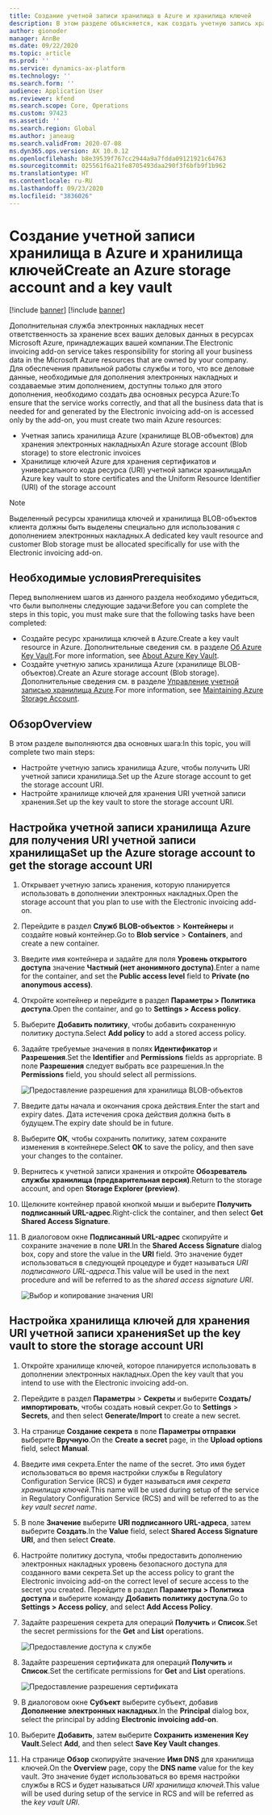 ```yaml
---
title: Создание учетной записи хранилища в Azure и хранилища ключей
description: В этом разделе объясняется, как создать учетную запись хранилища Azure и хранилище ключей.
author: gionoder
manager: AnnBe
ms.date: 09/22/2020
ms.topic: article
ms.prod: ''
ms.service: dynamics-ax-platform
ms.technology: ''
ms.search.form: ''
audience: Application User
ms.reviewer: kfend
ms.search.scope: Core, Operations
ms.custom: 97423
ms.assetid: ''
ms.search.region: Global
ms.author: janeaug
ms.search.validFrom: 2020-07-08
ms.dyn365.ops.version: AX 10.0.12
ms.openlocfilehash: b8e39539f767cc2944a9a7fdda09121921c64763
ms.sourcegitcommit: 025561f6a21fe8705493daa290f3f6bfb9f1b962
ms.translationtype: HT
ms.contentlocale: ru-RU
ms.lasthandoff: 09/23/2020
ms.locfileid: "3836026"
---
```

# <a name="create-an-azure-storage-account-and-a-key-vault"></a><span data-ttu-id="bcd68-103">Создание учетной записи хранилища в Azure и хранилища ключей</span><span class="sxs-lookup"><span data-stu-id="bcd68-103">Create an Azure storage account and a key vault</span></span>

[!include [banner](../includes/banner.md)]
[!include [banner](../includes/preview-banner.md)]


<span data-ttu-id="bcd68-104">Дополнительная служба электронных накладных несет ответственность за хранение всех ваших деловых данных в ресурсах Microsoft Azure, принадлежащих вашей компании.</span><span class="sxs-lookup"><span data-stu-id="bcd68-104">The Electronic invoicing add-on service takes responsibility for storing all your business data in the Microsoft Azure resources that are owned by your company.</span></span> <span data-ttu-id="bcd68-105">Для обеспечения правильной работы службы и того, что все деловые данные, необходимые для дополнения электронных накладных и создаваемые этим дополнением, доступны только для этого дополнения, необходимо создать два основных ресурса Azure:</span><span class="sxs-lookup"><span data-stu-id="bcd68-105">To ensure that the service works correctly, and that all the business data that is needed for and generated by the Electronic invoicing add-on is accessed only by the add-on, you must create two main Azure resources:</span></span>

- <span data-ttu-id="bcd68-106">Учетная запись хранилища Azure (хранилище BLOB-объектов) для хранения электронных накладных</span><span class="sxs-lookup"><span data-stu-id="bcd68-106">An Azure storage account (Blob storage) to store electronic invoices</span></span>
- <span data-ttu-id="bcd68-107">Хранилище ключей Azure для хранения сертификатов и универсального кода ресурса (URI) учетной записи хранилища</span><span class="sxs-lookup"><span data-stu-id="bcd68-107">An Azure key vault to store certificates and the Uniform Resource Identifier (URI) of the storage account</span></span>

> [!NOTE]
> <span data-ttu-id="bcd68-108">Выделенный ресурсы хранилища ключей и хранилища BLOB-объектов клиента должны быть выделены специально для использования с дополнением электронных накладных.</span><span class="sxs-lookup"><span data-stu-id="bcd68-108">A dedicated key vault resource and customer Blob storage must be allocated specifically for use with the Electronic invoicing add-on.</span></span>

## <a name="prerequisites"></a><span data-ttu-id="bcd68-109">Необходимые условия</span><span class="sxs-lookup"><span data-stu-id="bcd68-109">Prerequisites</span></span>

<span data-ttu-id="bcd68-110">Перед выполнением шагов из данного раздела необходимо убедиться, что были выполнены следующие задачи:</span><span class="sxs-lookup"><span data-stu-id="bcd68-110">Before you can complete the steps in this topic, you must make sure that the following tasks have been completed:</span></span>

- <span data-ttu-id="bcd68-111">Создайте ресурс хранилища ключей в Azure.</span><span class="sxs-lookup"><span data-stu-id="bcd68-111">Create a key vault resource in Azure.</span></span> <span data-ttu-id="bcd68-112">Дополнительные сведения см. в разделе [Об Azure Key Vault](https://docs.microsoft.com/azure/key-vault/general/overview).</span><span class="sxs-lookup"><span data-stu-id="bcd68-112">For more information, see [About Azure Key Vault](https://docs.microsoft.com/azure/key-vault/general/overview).</span></span>
- <span data-ttu-id="bcd68-113">Создайте учетную запись хранилища Azure (хранилище BLOB-объектов).</span><span class="sxs-lookup"><span data-stu-id="bcd68-113">Create an Azure storage account (Blob storage).</span></span> <span data-ttu-id="bcd68-114">Дополнительные сведения см. в разделе [Управление учетной записью хранилища Azure](https://docs.microsoft.com/azure/storage/blobs/).</span><span class="sxs-lookup"><span data-stu-id="bcd68-114">For more information, see [Maintaining Azure Storage Account](https://docs.microsoft.com/azure/storage/blobs/).</span></span>

## <a name="overview"></a><span data-ttu-id="bcd68-115">Обзор</span><span class="sxs-lookup"><span data-stu-id="bcd68-115">Overview</span></span>

<span data-ttu-id="bcd68-116">В этом разделе выполняются два основных шага:</span><span class="sxs-lookup"><span data-stu-id="bcd68-116">In this topic, you will complete two main steps:</span></span>

- <span data-ttu-id="bcd68-117">Настройте учетную запись хранилища Azure, чтобы получить URI учетной записи хранилища.</span><span class="sxs-lookup"><span data-stu-id="bcd68-117">Set up the Azure storage account to get the storage account URI.</span></span>
- <span data-ttu-id="bcd68-118">Настройте хранилище ключей для хранения URI учетной записи хранения.</span><span class="sxs-lookup"><span data-stu-id="bcd68-118">Set up the key vault to store the storage account URI.</span></span>

## <a name="set-up-the-azure-storage-account-to-get-the-storage-account-uri"></a><span data-ttu-id="bcd68-119">Настройка учетной записи хранилища Azure для получения URI учетной записи хранилища</span><span class="sxs-lookup"><span data-stu-id="bcd68-119">Set up the Azure storage account to get the storage account URI</span></span>

1. <span data-ttu-id="bcd68-120">Открывает учетную запись хранения, которую планируется использовать в дополнении электронных накладных.</span><span class="sxs-lookup"><span data-stu-id="bcd68-120">Open the storage account that you plan to use with the Electronic invoicing add-on.</span></span>
2. <span data-ttu-id="bcd68-121">Перейдите в раздел **Служб BLOB-объектов** \> **Контейнеры** и создайте новый контейнер.</span><span class="sxs-lookup"><span data-stu-id="bcd68-121">Go to **Blob service** \> **Containers**, and create a new container.</span></span>
3. <span data-ttu-id="bcd68-122">Введите имя контейнера и задайте для поля **Уровень открытого доступа** значение **Частный (нет анонимного доступа)**.</span><span class="sxs-lookup"><span data-stu-id="bcd68-122">Enter a name for the container, and set the **Public access level** field to **Private (no anonymous access)**.</span></span>
4. <span data-ttu-id="bcd68-123">Откройте контейнер и перейдите в раздел **Параметры \> Политика доступа**.</span><span class="sxs-lookup"><span data-stu-id="bcd68-123">Open the container, and go to **Settings \> Access policy**.</span></span>
5. <span data-ttu-id="bcd68-124">Выберите **Добавить политику**, чтобы добавить сохраненную политику доступа.</span><span class="sxs-lookup"><span data-stu-id="bcd68-124">Select **Add policy** to add a stored access policy.</span></span>
6. <span data-ttu-id="bcd68-125">Задайте требуемые значения в полях **Идентификатор** и **Разрешения**.</span><span class="sxs-lookup"><span data-stu-id="bcd68-125">Set the **Identifier** and **Permissions** fields as appropriate.</span></span> <span data-ttu-id="bcd68-126">В поле **Разрешения** следует выбрать все разрешения.</span><span class="sxs-lookup"><span data-stu-id="bcd68-126">In the **Permissions** field, you should select all permissions.</span></span>

    ![Предоставление разрешения для хранилища BLOB-объектов](media/e-Invoicing-services-create-azure-resources-grant-blob-permissions.png)

7. <span data-ttu-id="bcd68-128">Введите даты начала и окончания срока действия.</span><span class="sxs-lookup"><span data-stu-id="bcd68-128">Enter the start and expiry dates.</span></span> <span data-ttu-id="bcd68-129">Дата истечения срока действия должна быть в будущем.</span><span class="sxs-lookup"><span data-stu-id="bcd68-129">The expiry date should be in future.</span></span>
8. <span data-ttu-id="bcd68-130">Выберите **ОК**, чтобы сохранить политику, затем сохраните изменения в контейнере.</span><span class="sxs-lookup"><span data-stu-id="bcd68-130">Select **OK** to save the policy, and then save your changes to the container.</span></span>
9. <span data-ttu-id="bcd68-131">Вернитесь к учетной записи хранения и откройте **Обозреватель службы хранилища (предварительная версия)**.</span><span class="sxs-lookup"><span data-stu-id="bcd68-131">Return to the storage account, and open **Storage Explorer (preview)**.</span></span>
10. <span data-ttu-id="bcd68-132">Щелкните контейнер правой кнопкой мыши и выберите **Получить подписанный URL-адрес**.</span><span class="sxs-lookup"><span data-stu-id="bcd68-132">Right-click the container, and then select **Get Shared Access Signature**.</span></span>
11. <span data-ttu-id="bcd68-133">В диалоговом окне **Подписанный URL-адрес** скопируйте и сохраните значение в поле **URI**.</span><span class="sxs-lookup"><span data-stu-id="bcd68-133">In the **Shared Access Signature** dialog box, copy and store the value in the **URI** field.</span></span> <span data-ttu-id="bcd68-134">Это значение будет использоваться в следующей процедуре и будет называться *URI подписанного URL-адреса*.</span><span class="sxs-lookup"><span data-stu-id="bcd68-134">This value will be used in the next procedure and will be referred to as the *shared access signature URI*.</span></span>

    ![Выбор и копирование значения URI](media/e-Invoicing-services-create-azure-resources-select-and-copy-uri.png)

## <a name="set-up-the-key-vault-to-store-the-storage-account-uri"></a><span data-ttu-id="bcd68-136">Настройка хранилища ключей для хранения URI учетной записи хранения</span><span class="sxs-lookup"><span data-stu-id="bcd68-136">Set up the key vault to store the storage account URI</span></span>

1. <span data-ttu-id="bcd68-137">Откройте хранилище ключей, которое планируется использовать в дополнении электронных накладных.</span><span class="sxs-lookup"><span data-stu-id="bcd68-137">Open the key vault that you intend to use with the Electronic invoicing add-on.</span></span>
2. <span data-ttu-id="bcd68-138">Перейдите в раздел **Параметры** \> **Секреты** и выберите **Создать/импортировать**, чтобы создать новый секрет.</span><span class="sxs-lookup"><span data-stu-id="bcd68-138">Go to **Settings** \> **Secrets**, and then select **Generate/Import** to create a new secret.</span></span>
3. <span data-ttu-id="bcd68-139">На странице **Создание секрета** в поле **Параметры отправки** выберите **Вручную**.</span><span class="sxs-lookup"><span data-stu-id="bcd68-139">On the **Create a secret** page, in the **Upload options** field, select **Manual**.</span></span>
4. <span data-ttu-id="bcd68-140">Введите имя секрета.</span><span class="sxs-lookup"><span data-stu-id="bcd68-140">Enter the name of the secret.</span></span> <span data-ttu-id="bcd68-141">Это имя будет использоваться во время настройки службы в Regulatory Configuration Service (RCS) и будет называться *имя секрета хранилища ключей*.</span><span class="sxs-lookup"><span data-stu-id="bcd68-141">This name will be used during setup of the service in Regulatory Configuration Service (RCS) and will be referred to as the *key vault secret name*.</span></span>
5. <span data-ttu-id="bcd68-142">В поле **Значение** выберите **URI подписанного URL-адреса**, затем выберите **Создать**.</span><span class="sxs-lookup"><span data-stu-id="bcd68-142">In the **Value** field, select **Shared Access Signature URI**, and then select **Create**.</span></span>
6. <span data-ttu-id="bcd68-143">Настройте политику доступа, чтобы предоставить дополнению электронных накладных уровень безопасного доступа для созданного вами секрета.</span><span class="sxs-lookup"><span data-stu-id="bcd68-143">Set up the access policy to grant the Electronic invoicing add-on the correct level of secure access to the secret you created.</span></span> <span data-ttu-id="bcd68-144">Перейдите в раздел **Параметры \> Политика доступа** и выберите команду **Добавить политику доступа**.</span><span class="sxs-lookup"><span data-stu-id="bcd68-144">Go to **Settings \> Access policy**, and select **Add Access Policy**.</span></span>
7. <span data-ttu-id="bcd68-145">Задайте разрешения секрета для операций **Получить** и **Список**.</span><span class="sxs-lookup"><span data-stu-id="bcd68-145">Set the secret permissions for the **Get** and **List** operations.</span></span>

    ![Предоставление доступа к службе](media/e-Invoicing-services-create-azure-resources-grant-service-access.png)

8. <span data-ttu-id="bcd68-147">Задайте разрешения сертификата для операций **Получить** и **Список**.</span><span class="sxs-lookup"><span data-stu-id="bcd68-147">Set the certificate permissions for **Get** and **List** operations.</span></span>

    ![Предоставление разрешения сертификата](media/e-Invoicing-services-create-azure-resources-grant-certificate-permission.png)

9. <span data-ttu-id="bcd68-149">В диалоговом окне **Субъект** выберите субъект, добавив **Дополнение электронных накладных**.</span><span class="sxs-lookup"><span data-stu-id="bcd68-149">In the **Principal** dialog box, select the principal by adding **Electronic invoicing add-on**.</span></span>
10. <span data-ttu-id="bcd68-150">Выберите **Добавить**, затем выберите **Сохранить изменения Key Vault**.</span><span class="sxs-lookup"><span data-stu-id="bcd68-150">Select **Add**, and then select **Save Key Vault changes**.</span></span>
11. <span data-ttu-id="bcd68-151">На странице **Обзор** скопируйте значение **Имя DNS** для хранилища ключей.</span><span class="sxs-lookup"><span data-stu-id="bcd68-151">On the **Overview** page, copy the **DNS name** value for the key vault.</span></span> <span data-ttu-id="bcd68-152">Это значение будет использоваться во время настройки службы в RCS и будет называться *URI хранилища ключей*.</span><span class="sxs-lookup"><span data-stu-id="bcd68-152">This value will be used during setup of the service in RCS and will be referred as the *key vault URI*.</span></span>
